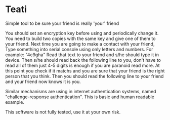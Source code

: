# Teati
 Simple tool to be sure your friend is really 'your' friend
 
 You should set an encryption key before using and periodically change it.
 You need to build two copies with the same key and give one of them to your friend. Next time you are going to make a contact with your friend,
 Type something into serial console using only letters and numbers. For example: "4c9gha" Read that text to your friend and s/he should type it in device.
 Then s/he should read back the following line to you, don't have to read all of them just 4-5 digits is enough if you are paranoid read more.
 At this point you check if it matchs and you are sure that your friend is the right person that you think. Then you should read the following line to your friend and your friend now knows it is you.
 
 Similar mechanisms are using in internet authentication systems, named "challenge-response authentication".
 This is basic and human readable example.
 
 This software is not fully tested, use it at your own risk.
 
 